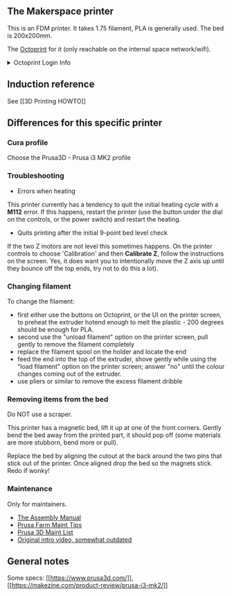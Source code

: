 ## The Makerspace printer

This is an FDM printer. It takes 1.75 filament, PLA is generally used. The bed is 200x200mm.

The [Octoprint](http://192.168.1.11/) for it (only reachable on the internal space network/wifi).
<details><summary>Octoprint Login Info</summary>
<p>

```
Login: makerspace
Password: makenow
```

</p>
</details>

## Induction reference

See [[3D Printing HOWTO]]

## Differences for this specific printer

### Cura profile

Choose the Prusa3D - Prusa i3 MK2 profile

### Troubleshooting

- Errors when heating

This printer currently has a tendency to quit the initial heating cycle with a **M112** error. If this happens, restart the printer (use the button under the dial on the controls, or the power switch) and restart the heating.

- Quits printing after the initial 9-point bed level check

If the two Z motors are not level this sometimes happens. On the printer controls to choose 'Calibration' and then **Calibrate Z**, follow the instructions on the screen. Yes, it does want you to intentionally move the Z axis up until they bounce off the top ends, try not to do this a lot).

### Changing filament

To change the filament:
- first either use the buttons on Octoprint, or the UI on the printer screen, to preheat the extruder hotend enough to melt the plastic - 200 degrees should be enough for PLA.
- second use the "unload filament" option on the printer screen, pull gently to remove the filament completely
- replace the filament spool on the holder and locate the end
- feed the end into the top of the extruder, shove gently while using the "load filament" option on the printer screen; answer "no" until the colour changes coming out of the extruder.
- use pliers or similar to remove the excess filament dribble

### Removing items from the bed

Do NOT use a scraper.

This printer has a magnetic bed, lift it up at one of the front corners. Gently bend the bed away from the printed part, it should pop off (some materials are more stubborn, bend more or pull).

Replace the bed by aligning the cutout at the back around the two pins that stick out of the printer. Once aligned drop the bed so the magnets stick. Redo if wonky!

### Maintenance

Only for maintainers.

* [The Assembly Manual](https://manual.prusa3d.com/c/Original_Prusa_i3_MK2S_kit_assembly)
* [Prusa Farm Maint Tips](https://blog.prusaprinters.org/top-6-tips-original-prusa-i3-3d-printer-maintenance/)
* [Prusa 3D Maint List](https://help.prusa3d.com/article/sVQHD6vtfm-bearings-maintenance)
* [Original intro video, somewhat outdated](https://www.youtube.com/watch?v=JqH41K2vq0g)

## General notes

Some specs: [[https://www.prusa3d.com/]], [[https://makezine.com/product-review/prusa-i3-mk2/]] 
